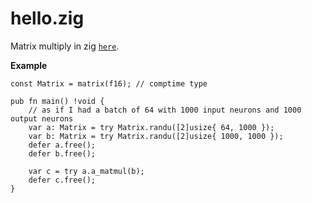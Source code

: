 # hello.zig

Matrix multiply in zig [`here`](hello.zig).

**Example**

```zig
const Matrix = matrix(f16); // comptime type

pub fn main() !void {
    // as if I had a batch of 64 with 1000 input neurons and 1000 output neurons
    var a: Matrix = try Matrix.randu([2]usize{ 64, 1000 });
    var b: Matrix = try Matrix.randu([2]usize{ 1000, 1000 });
    defer a.free();
    defer b.free();

    var c = try a.a_matmul(b);
    defer c.free();
}
```
